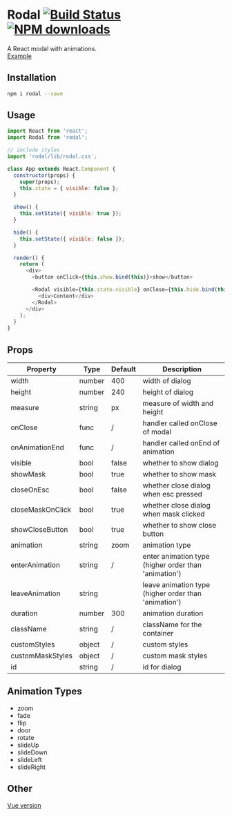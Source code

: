 # Rodal [![Build Status](https://img.shields.io/travis/chenjiahan/rodal.svg?style=flat-square)](https://travis-ci.org/chenjiahan/rodal) [![NPM downloads](http://img.shields.io/npm/dm/rodal.svg?style=flat-square)](https://npmjs.org/package/rodal)

A React modal with animations.  
[Example](https://chenjiahan.github.io/rodal/)

## Installation

```bash
npm i rodal --save
```

## Usage

```javascript
import React from 'react';
import Rodal from 'rodal';

// include styles
import 'rodal/lib/rodal.css';

class App extends React.Component {
  constructor(props) {
    super(props);
    this.state = { visible: false };
  }

  show() {
    this.setState({ visible: true });
  }

  hide() {
    this.setState({ visible: false });
  }

  render() {
    return (
      <div>
        <button onClick={this.show.bind(this)}>show</button>

        <Rodal visible={this.state.visible} onClose={this.hide.bind(this)}>
          <div>Content</div>
        </Rodal>
      </div>
    );
  }
}
```

## Props

| Property         | Type   | Default | Description                                          |
| ---------------- | ------ | ------- | ---------------------------------------------------- |
| width            | number | 400     | width of dialog                                      |
| height           | number | 240     | height of dialog                                     |
| measure          | string | px      | measure of width and height                          |
| onClose          | func   | /       | handler called onClose of modal                      |
| onAnimationEnd   | func   | /       | handler called onEnd of animation                    |
| visible          | bool   | false   | whether to show dialog                               |
| showMask         | bool   | true    | whether to show mask                                 |
| closeOnEsc       | bool   | false   | whether close dialog when esc pressed                |
| closeMaskOnClick | bool   | true    | whether close dialog when mask clicked               |
| showCloseButton  | bool   | true    | whether to show close button                         |
| animation        | string | zoom    | animation type                                       |
| enterAnimation   | string | /       | enter animation type (higher order than 'animation') |
| leaveAnimation   | string |         | leave animation type (higher order than 'animation') |
| duration         | number | 300     | animation duration                                   |
| className        | string | /       | className for the container                          |
| customStyles     | object | /       | custom styles                                        |
| customMaskStyles | object | /       | custom mask styles                                   |
| id               | string | /       | id for dialog                                        |

## Animation Types

- zoom
- fade
- flip
- door
- rotate
- slideUp
- slideDown
- slideLeft
- slideRight

## Other

[Vue version](https://github.com/chenjiahan/vodal)
